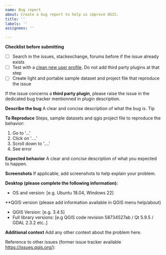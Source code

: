 ```yaml
---
name: Bug report
about: Create a bug report to help us improve QGIS.
title: ''
labels: ''
assignees: ''

---
```


**Checklist before submitting**


- [ ] Search in the issues, stackexchange, forums before if the issue already exists
- [ ] Test with a [clean new user profile](https://docs.qgis.org/testing/en/docs/user_manual/introduction/qgis_configuration.html?highlight=profile#working-with-user-profiles). Do not add third party plugins at that step
- [ ] Create light and portable sample dataset and project file that reproduce the issue

If the issue concerns a **third party plugin**, please raise the issue in the dedicated bug tracker mentionned in plugin description.

**Describe the bug**
A clear and concise description of what the bug is. Tip

**To Reproduce**
Steps, sample datasets and qgis project file to reproduce the behavior:
1. Go to '...'
2. Click on '....'
3. Scroll down to '....'
4. See error

**Expected behavior**
A clear and concise description of what you expected to happen.

**Screenshots**
If applicable, add screenshots to help explain your problem.

**Desktop (please complete the following information):**
 - OS and version: [e.g. Ubuntu 18.04, Windows 22]

**QGIS version (please add information available in QGIS menu help/about)

  - QGIS Version: [e.g. 3.4.5]
  - Full library versions: [e.g QGIS code revision 58734527ab / Qt 5.9.5 / GDAL 2.3.2   etc..]

**Additional context**
Add any other context about the problem here.

Reference to other issues (former issue tracker available https://issues.qgis.org/):
